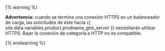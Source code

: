 {% warning %}

 **Advertencia:** cuando se termina una conexión HTTPS en un balanceador de carga, las solicitudes de éste hacia {{ site.data.variables.product.prodname_ghe_server }} necesitarán utilizar HTTPS. Bajar la conexión de categoría a HTTP no es compatible.

{% endwarning %}
